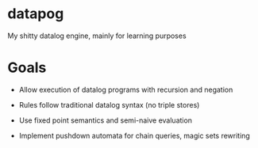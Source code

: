 # datapog

My shitty datalog engine, mainly for learning purposes

# Goals
- Allow execution of datalog programs with recursion and negation

- Rules follow traditional datalog syntax (no triple stores)

- Use fixed point semantics and semi-naive evaluation

- Implement pushdown automata for chain queries, magic sets rewriting
